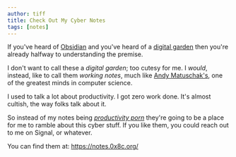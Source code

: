 ```yaml
---
author: tiff
title: Check Out My Cyber Notes
tags: [notes]
---
```


If you've heard of [Obsidian](https://obsidian.md) and you've heard of a [digital garden](https://joelhooks.com/digital-garden) then you're already halfway to understanding the premise.

<!--truncate-->

I don't want to call these a *digital garden*; too cutesy for me. I *would*, instead, like to call them *working notes*, much like [Andy Matuschak's](https://notes.andymatuschak.org/About_these_notes), one of the greatest minds in computer science.

I used to talk a lot about productivity. I got zero work done. It's almost cultish, the way folks talk about it.

So instead of my notes being *[productivity porn](https://critter.blog/2020/08/06/productivity-porn/)* they're going to be a place for me to ramble about this cyber stuff. If you like them, you could reach out to me on Signal, or whatever.

You can find them at: https://notes.0x8c.org/